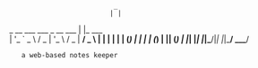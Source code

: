 
							  _        
                             | |       
  _ __ ___   ___  _ __   ___ | |_ ___  
 | '_ ` _ \ / _ \| '_ \ / _ \| __/ _ \ 
 | | | | | | (_) | | | | (_) | || (_) |
 |_| |_| |_|\___/|_| |_|\___/ \__\___/ 
                                       
       a web-based notes keeper